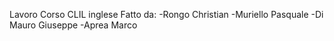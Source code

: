 Lavoro Corso CLIL inglese
Fatto da: 
-Rongo Christian
-Muriello Pasquale
-Di Mauro Giuseppe
-Aprea Marco